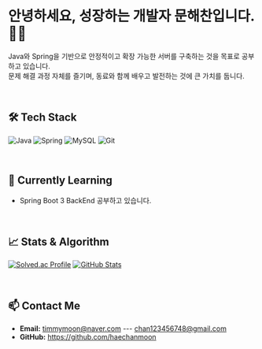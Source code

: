 # 안녕하세요, 성장하는 개발자 문해찬입니다. 👋🏻

Java와 Spring을 기반으로 안정적이고 확장 가능한 서버를 구축하는 것을 목표로 공부하고 있습니다.  
문제 해결 과정 자체를 즐기며, 동료와 함께 배우고 발전하는 것에 큰 가치를 둡니다.

<br>

## 🛠️ Tech Stack

![Java](https://img.shields.io/badge/java-%23ED8B00.svg?style=for-the-badge&logo=openjdk&logoColor=white)
![Spring](https://img.shields.io/badge/spring-%236DB33F.svg?style=for-the-badge&logo=spring&logoColor=white)
![MySQL](https://img.shields.io/badge/mysql-%234479A1.svg?style=for-the-badge&logo=mysql&logoColor=white)
![Git](https://img.shields.io/badge/git-%23F05033.svg?style=for-the-badge&logo=git&logoColor=white)

<br>

## 🌱 Currently Learning

- Spring Boot 3 BackEnd 공부하고 있습니다.

<br>

## 📈 Stats & Algorithm

[![Solved.ac Profile](http://mazassumnida.wtf/api/v2/generate_badge?boj=ansgocks1216)](https://solved.ac/ansgocks1216/)
[![GitHub Stats](https://github-readme-stats.vercel.app/api?username=haechanmoon&show_icons=true&theme=radical)](https://github.com/anuraghazra/github-readme-stats)

<br>

## 📫 Contact Me

- **Email:** timmymoon@naver.com --- chan123456748@gmail.com
- **GitHub:** https://github.com/haechanmoon
